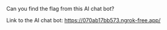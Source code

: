 Can you find the flag from this AI chat bot?

Link to the AI chat bot: https://070ab17bb573.ngrok-free.app/
 